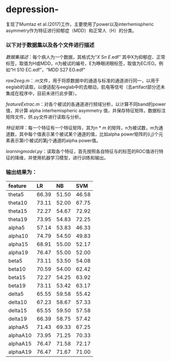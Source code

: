 # depression-
复现了Mumtaz et al.(2017)工作，主要使用了power以及interhemispheric asymmetry作为特征进行抑郁症（MDD）和正常人（H）的分类。

### 以下对于数据集以及各个文件进行描述

*数据集描述*：每个病人为一个数据，其格式为“*X* S*n* *E*.edf” 其中X为抑郁症、正常标签，取值为H或MDD，n为被试的编号，E为睁眼闭眼标签，取值为EC/EO。例如“H S10 EC.edf”，“MDD S27 EO.edf”

*raw2eeg.m*：.m文件，用于将原数据中的通道与标准的通道进行同一，以用于eeglab的读取，以便适配与eeglab中的去眼动，肌电等信号（去artifact部分还未集成在程序中，目前未进行此步骤）。

*featureExtrac.m*：对各个被试的各通道进行频域分析，以计算不同band的power值，并计算 alpha interhemispheric asymmetry 值，并保存特征矩阵，数据标注矩阵文件，供.py文件进行读取与分析。

*特征矩阵*：每一个特征有一个特征矩阵，其为*n* * *m* 的矩阵，n为被试数，m为通道数，其中每个值表示某个被试某个通道的值，比如alpha power矩阵的(i,j)个元素表示第i个被试的第j个通道的alpha power值。 

*learningmodel.py*：读取各个特征，首先按照各自特征与的标签的ROC值进行特征的降维，并使用机器学习模型，进行训练和输出。



### 输出结果为：


| feature   | LR  | NB | SVM  |
|:----------|:----------|:----------|:----------|
theta5  | 66.39  | 51.50  | 46.58
theta10  | 73.11  | 52.00  | 67.75
theta15  | 72.27  | 54.67  | 72.92
theta19  | 73.95  | 54.83  | 72.25
alpha5  | 57.14  | 53.83  | 46.33
alpha10  | 74.79  | 54.50  | 49.83
alpha15  | 68.91  | 55.00  | 52.17
alpha19  | 76.47  | 55.00  | 52.00
beta5  | 73.11  | 53.50  | 54.08
beta10  | 70.59  | 54.00  | 62.42
beta15  | 72.27  | 54.25  | 63.92
beta19  | 73.11  | 53.42  | 63.17
delta5  | 65.55  | 59.58  | 55.42
delta10  | 67.23  | 58.67  | 57.33
delta15  | 65.55  | 59.50  | 57.58
delta19  | 66.39  | 58.75  | 57.42
alphaA5  | 71.43  | 69.33  | 67.25
alphaA10  | 73.95  | 71.25  | 70.33
alphaA15  | 76.47  | 71.58  | 72.17
alphaA19  | 76.47  | 71.67  | 71.00